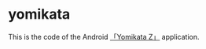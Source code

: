 # yomikata

This is the code of the Android [「Yomikata Z」](https://play.google.com/store/apps/details?id=com.jehutyno.yomikata) application.

